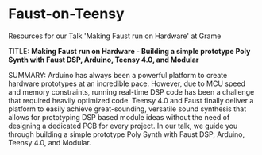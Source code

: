 # Faust-on-Teensy
Resources for our Talk 'Making Faust run on Hardware' at Grame

TITLE: **Making Faust run on Hardware - Building a simple prototype Poly Synth with Faust DSP, Arduino, Teensy 4.0, and Modular**

SUMMARY: Arduino has always been a powerful platform to create hardware prototypes at an incredible pace. However, due to MCU speed and memory constraints, running real-time DSP code has been a challenge that required heavily optimized code. Teensy 4.0 and Faust finally deliver a platform to easily achieve great-sounding, versatile sound synthesis that allows for prototyping DSP based module ideas without the need of designing a dedicated PCB for every project. In our talk, we guide you through building a simple prototype Poly Synth with Faust DSP, Arduino, Teensy 4.0, and Modular.
